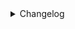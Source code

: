 <details>
<summary>Changelog</summary>

### 0.1.0-beta.3

fixchangelog
changelog
quick fix
bump to beta 3


### 0.1.0-beta.2

update commit
bump version


### 0.1.0-beta.1

improve mqtt reconnect, also update status
wip: prevent setting motion if device has no motion detection
fix: resolve indicator not updating
feat: add support for light accessory in camera
wip: fetch rtsp from Tuya Sharing SDK


### 0.1.0

wip: allow changing between different login methods
wip: remove websocket for cameras since they are not supported


### 0.0.9

wip: update components


### 0.0.8

format code
replace tool to use `ffmpeg` and bump v0.0.8


### 0.0.7

plugins: update tsconfig.json
Updated Tuya to v0.0.7 (#408)


### 0.0.7-beta.2

tuya: fix crlf in candidate, fix empty stream name in rebroadcast, webrtc logging
remove null candidate


### 0.0.7-beta.1

Fix issue not being able to select your prebufffer


### 0.0.7-beta.0

Added support for webrtc, testing needed


### 0.0.6

Improvements in WebRTC
add initial support for webrtc
alllow triggering doorbell (#361)


### 0.0.5

[Tuya Plugin] Fixed issue with devices not loading (#355)


### 0.0.4

Fix race condition for Tuya Devices (#351)


### 0.0.3

tuya: publish


### 0.0.1

tuya: project cleanups, remove unnecessary dependencies
Add Tuya Camera (and Doorbell Cameras) Support (#350)


</details>
